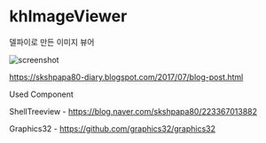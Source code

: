 # khImageViewer
델파이로 만든 이미지 뷰어

![screenshot](https://blogger.googleusercontent.com/img/b/R29vZ2xl/AVvXsEjpOBikFDs5ViXmdWJSziT8b4BzaZrWGkY-QyrNA5UWaH26xwOngTojjYM5t_VETCNHMmNcwUJg7x2d6aLr9rbcKF7yg5HqsQF6AHA4rKguQSqbjG3eHLmAtA68SbUoruhbVsQRLMCATYjhQAoBcdRxvF8WONrXxD5rc23DoovOczAJumj0J2mySKFClMwq/w400-h278-rw/imageviewer.PNG)

https://skshpapa80-diary.blogspot.com/2017/07/blog-post.html

Used Component

ShellTreeview - https://blog.naver.com/skshpapa80/223367013882

Graphics32 -  https://github.com/graphics32/graphics32
